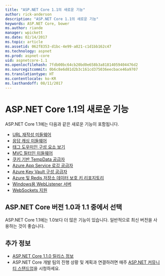 ```yaml
---
title: "ASP.NET Core 1.1의 새로운 기능"
author: rick-anderson
description: "ASP.NET Core 1.1의 새로운 기능"
keywords: ASP.NET Core, bower
ms.author: riande
manager: wpickett
ms.date: 02/14/2017
ms.topic: article
ms.assetid: 062f8353-d1bc-4e99-a821-c1d1bb162c47
ms.technology: aspnet
ms.prod: aspnet-core
uid: aspnetcore-1.1
ms.openlocfilehash: 7fdb00bc64cb20bd0e658b3a81814059404476d2
ms.sourcegitcommit: 0b6c8e6d81d2b3c161cd375036eecbace46a9707
ms.translationtype: HT
ms.contentlocale: ko-KR
ms.lasthandoff: 08/11/2017
---
```

# <a name="whats-new-in-aspnet-core-11"></a>ASP.NET Core 1.1의 새로운 기능

ASP.NET Core 1.1에는 다음과 같은 새로운 기능이 포함됩니다.

- [URL 재작성 미들웨어](https://docs.microsoft.com/aspnet/core/fundamentals/url-rewriting)
- [응답 캐싱 미들웨어](https://docs.microsoft.com/aspnet/core/performance/caching/middleware)
- [태그 도우미인 구성 요소 보기](xref:mvc/views/view-components#invoking-a-view-component-as-a-tag-helper)
- [MVC 필터인 미들웨어](xref:mvc/controllers/filters#using-middleware-in-the-filter-pipeline)
- [쿠키 기반 TempData 공급자](xref:fundamentals/app-state#cookie-based-tempdata-provider )
- [Azure App Service 로깅 공급자](xref:fundamentals/logging#appservice)
- [Azure Key Vault 구성 공급자](xref:security/key-vault-configuration)
- [Azure 및 Redis 저장소 데이터 보호 키 리포지토리](xref:security/data-protection/implementation/key-storage-providers#azure-and-redis)
- [Windows용 WebListener 서버](xref:fundamentals/servers/weblistener)
- [WebSockets 지원](xref:fundamentals/websockets)

## <a name="choosing-between-versions-10-and-11-of-aspnet-core"></a>ASP.NET Core 버전 1.0과 1.1 중에서 선택

ASP.NET Core 1.1에는 1.0보다 더 많은 기능이 있습니다. 일반적으로 최신 버전을 사용하는 것이 좋습니다.

## <a name="additional-information"></a>추가 정보

- [ASP.NET Core 1.1.0 릴리스 정보](https://github.com/aspnet/Home/releases/tag/1.1.0)
- ASP.NET Core 개발 팀의 진행 상황 및 계획과 연결하려면 매주 [ASP.NET 커뮤니티 스탠드업](https://live.asp.net/)을 시청하세요.
